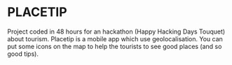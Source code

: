 # PLACETIP

Project coded in 48 hours for an hackathon (Happy Hacking Days Touquet) about tourism.
Placetip is a mobile app which use geolocalisation.
You can put some icons on the map to help the tourists to see good places (and so good tips).
